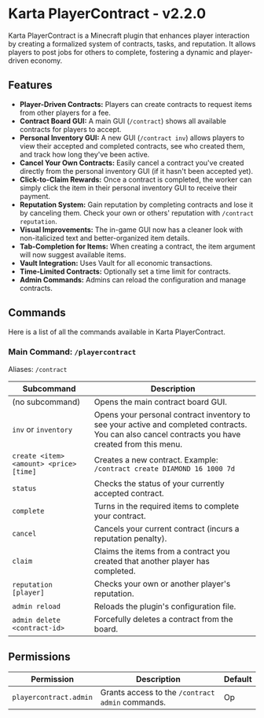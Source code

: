 # Karta PlayerContract - v2.2.0

Karta PlayerContract is a Minecraft plugin that enhances player interaction by creating a formalized system of contracts, tasks, and reputation. It allows players to post jobs for others to complete, fostering a dynamic and player-driven economy.

## Features

- **Player-Driven Contracts:** Players can create contracts to request items from other players for a fee.
- **Contract Board GUI:** A main GUI (`/contract`) shows all available contracts for players to accept.
- **Personal Inventory GUI:** A new GUI (`/contract inv`) allows players to view their accepted and completed contracts, see who created them, and track how long they've been active.
- **Cancel Your Own Contracts:** Easily cancel a contract you've created directly from the personal inventory GUI (if it hasn't been accepted yet).
- **Click-to-Claim Rewards:** Once a contract is completed, the worker can simply click the item in their personal inventory GUI to receive their payment.
- **Reputation System:** Gain reputation by completing contracts and lose it by canceling them. Check your own or others' reputation with `/contract reputation`.
- **Visual Improvements:** The in-game GUI now has a cleaner look with non-italicized text and better-organized item details.
- **Tab-Completion for Items:** When creating a contract, the item argument will now suggest available items.
- **Vault Integration:** Uses Vault for all economic transactions.
- **Time-Limited Contracts:** Optionally set a time limit for contracts.
- **Admin Commands:** Admins can reload the configuration and manage contracts.

## Commands

Here is a list of all the commands available in Karta PlayerContract.

### Main Command: `/playercontract`
Aliases: `/contract`

| Subcommand | Description |
| --- | --- |
| (no subcommand) | Opens the main contract board GUI. |
| `inv` or `inventory` | Opens your personal contract inventory to see your active and completed contracts. You can also cancel contracts you have created from this menu. |
| `create <item> <amount> <price> [time]` | Creates a new contract. Example: `/contract create DIAMOND 16 1000 7d` |
| `status` | Checks the status of your currently accepted contract. |
| `complete` | Turns in the required items to complete your contract. |
| `cancel` | Cancels your current contract (incurs a reputation penalty). |
| `claim` | Claims the items from a contract you created that another player has completed. |
| `reputation [player]` | Checks your own or another player's reputation. |
| `admin reload` | Reloads the plugin's configuration file. |
| `admin delete <contract-id>` | Forcefully deletes a contract from the board. |

## Permissions

| Permission | Description | Default |
| --- | --- | --- |
| `playercontract.admin` | Grants access to the `/contract admin` commands. | Op |
